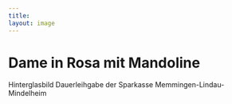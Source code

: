 ```yaml
---
title: 
layout: image
---
```


# Dame in Rosa mit Mandoline

Hinterglasbild
Dauerleihgabe der Sparkasse Memmingen-Lindau-Mindelheim